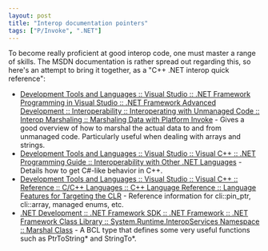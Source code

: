```yaml
---
layout: post
title: "Interop documentation pointers"
tags: ["P/Invoke", ".NET"]
---
```



To become really proficient at good interop code, one must master a range of skills. The MSDN documentation is rather spread out regarding this, so here's an attempt to bring it together, as a "C++ .NET interop quick reference":

- [Development Tools and Languages :: Visual Studio :: .NET Framework Programming in Visual Studio :: .NET Framework Advanced Development :: Interoperability :: Interoperating with Unmanaged Code :: Interop Marshaling :: Marshaling Data with Platform Invoke](http://msdn.microsoft.com/en-us/library/fzhhdwae.aspx) - Gives a good overview of how to marshal the actual data to and from unmanaged code. Particularly useful when dealing with arrays and strings.
- [Development Tools and Languages :: Visual Studio :: Visual C++ :: .NET Programming Guide :: Interoperability with Other .NET Languages](http://msdn.microsoft.com/en-us/library/s1kw2y09.aspx) - Details how to get C#-like behavior in C++.
- [Development Tools and Languages :: Visual Studio :: Visual C++ :: Reference :: C/C++ Languages :: C++ Language Reference :: Language Features for Targeting the CLR](http://msdn.microsoft.com/en-us/library/xey702bw.aspx) - Reference information for cli::pin_ptr, cli::array, managed enums, etc.
- [.NET Development :: .NET Framework SDK :: .NET Framework :: .NET Framework Class Library :: System.Runtime.InteropServices Namespace :: Marshal Class](http://msdn.microsoft.com/en-us/library/system.runtime.interopservices.marshal.aspx) - A BCL type that defines some very useful functions such as PtrToString* and StringTo*.


